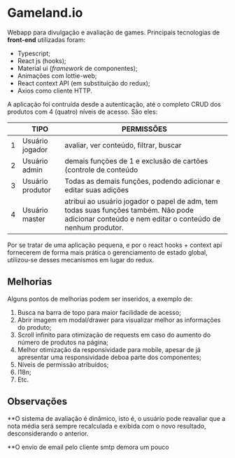 # Gameland.io

Webapp para divulgação e avaliação de games. Principais tecnologias de **front-end** utilizadas foram:

 - Typescript;
 - React js (hooks);
 - Material ui (*framework* de componentes);
 - Animações com lottie-web;
 - React context API (em substituição do redux);
 - Axios como cliente HTTP.

A aplicação foi contruída desde a autenticação, até o completo CRUD dos produtos com 4 (quatro) níveis de acesso. São eles:

||TIPO           |PERMISSÕES |                        
|----------------|-------------------------------|-------------
|1| Usuário jogador|avaliar, ver conteúdo, filtrar, buscar
|2| Usuário admin|demais funções de 1 e exclusão de cartões (controle de conteúdo
|3| Usuário produtor|Todas as demais funções, podendo adicionar e editar suas adições
|4| Usuário master|atribui ao usuário jogador o papel de adm, tem todas suas funções também. Não pode adicionar conteúdo e nem editar o conteúdo de nenhum produtor.

Por se tratar de uma aplicação pequena, e por o react hooks + context api fornecerem de forma mais prática o gerenciamento de estado global, utilizou-se desses mecanismos em lugar do redux.

## Melhorias
Alguns pontos de melhorias podem ser inseridos, a exemplo de:

 1. Busca na barra de topo para maior facilidade de acesso;
 2. Abrir imagem em modal/drawer para visualizar melhor as informações do produto;
 3. Scroll infinito para otimização de requests em caso do aumento do número de produtos na página;
 4. Melhor otimização da responsividade para mobile, apesar de já apresentar uma responsividade deboa parte dos componentes;
 5. Níveis de permissão atribuídos;
 6. I18n;
 7. Etc.

## Observações

**O sistema de avaliação é dinâmico, isto é, o usuário pode reavaliar que a nota média será sempre recalculada e exibida com o novo resultado, desconsiderando o anterior.

**O envio de email pelo cliente smtp demora um pouco
